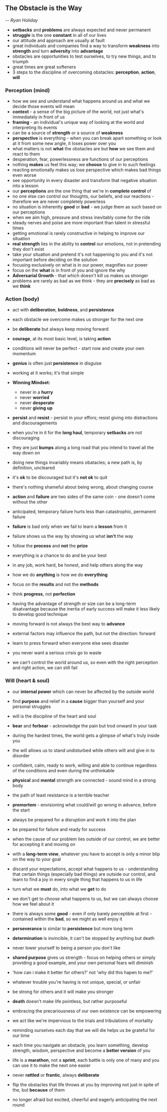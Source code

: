 ## The Obstacle is the Way
-- *Ryan Holiday*


- **setbacks** and **problems** are always expected and never permanent
- **struggle** is the one **constant** in all of our lives
- our attitude and approach are usually at fault
- great individuals and companies find a way to transform **weakness** into **strength** and turn **adversity** into **advantage**
- obstacles are opportunities to test ourselves, to try new things, and to triumph
- great times are great softeners
- 3 steps to the discipline of overcoming obstacles: **perception**, **action**, **will**


### Perception (mind)
- how we see and understand what happens around us and what we decide those events will mean
- **context** - a sense of the big picture of the world, not just what's immediately in front of us
- **framing** - an individual's unique way of looking at the world and interpreting its events
- can be a source of **strength** or a source of **weakness**
- **perspective** is everything - when you can break apart something or look at it from some new angle, it loses power over you
- what matters is not **what** the obstacles are but **how** we see them and react to them
- desperation, fear, powerlessness are functions of our perceptions
- nothing **makes** us feel this way; we **choose** to give in to such feelings
- reacting emotionally makes us lose perspective which makes bad things even worse
- see opportunity in every disaster and transform that negative situation into a lesson
- our **perceptions** are the one thing that we're in **complete control** of
- no one else can control our thoughts, our beliefs, and our reactions - therefore we are never completely powerless
- no situation is inherently **good** or **bad** - we judge them as such based on our perceptions
- when we aim high, pressure and stress inevitably come for the ride
- steady nerves and poise are more important than talent in stressful times
- getting emotional is rarely constructive in helping to improve our situation
- **real strength** lies in the ability to **control** our emotions, not in pretending they don't exist
- take your situation and pretend it's not happening to you and it's not important before deciding on the solution
- focusing exclusively on what is in our power, magnifies our power
- focus on the **what** is in front of you and ignore the why
- **Adversarial Growth** - that which doesn't kill us makes us stronger
- problems are rarely as bad as we think - they are **precisely** as bad as we **think**


### Action (body)
- act with **deliberation**, **boldness**, and **persistence**
- each obstacle we overcome makes us stronger for the next one
- be **deliberate** but always keep moving forward
- **courage**, at its most basic level, is taking **action**
- conditions will never be perfect - start now and create your own momentum
- **genius** is often just **persistence** in disguise
- working at it works; it's that simple

- **Winning Mindset:**
  - never in a **hurry**
  - never **worried**
  - never **desperate**
  - never **giving up**

- **persist** and **resist** - persist in your effors; resist giving into distractions and discouragements
- when you're in it for the **long haul**, temporary **setbacks** are not discouraging
- they are just **bumps** along  a long road that you intend to travel all the way down on
- doing new things invariably means obatacles; a new path is, by definition, uncleared
- it's **ok** to be discouraged but it's **not ok** to quit
- there's nothing shameful about being wrong, about changing course
- **action** and **failure** are two sides of the same coin - one doesn't come without the other
- anticipated, temporary failure hurts less than catastrophic, permanent failure
- **failure** is bad only when we fail to learn a **lesson** from it
- failure shows us the way by showing us what **isn't** the way
- follow the **process** and **not** the **prize**
- everything is a chance to do and be your best
- in any job, work hard, be honest, and help others along the way
- how we do **anything** is how we do **everything**
- focus on the **results** and not the **methods**
- think **progress**, not **perfection**
- having the advantage of strength or size can be a long-term disatvantage because the inertia of early success will make it less likely to develop good technique
- moving forward is not always the best way to **advance**
- external factors may influence the path, but not the direction: forward
- learn to press forward when everyone else sees disaster
- you never want a serious crisis go to waste
- we can't control the world around us, so even with the right perception and right action, we can still fail


### Will (heart & soul)
- our **internal power** which can never be affected by the outside world
- find **purpose** and relief in a **cause** bigger than yourself and your personal struggles
- will is the discipline of the heart and soul
- **bear** and **forbear** - acknowledge the pain but trod onward in your task
- during the hardest times, the world gets a glimpse of what's truly inside you
- the will allows us to stand undisturbed while others wilt and give in to disorder
- confident, calm, ready to work, willing and able to continue regardless of the conditions and even during the unthinkable
- **physical** and **mental** strength are connected - sound mind in a strong body
- the path of least resistance is a terrible teacher
- **premortem** - envisioning what could/will go wrong in advance, before the start
- always be prepared for a disruption and work it into the plan
- be prepared for failure and ready for success
- when the cause of our problem lies outside of our control, we are better for accepting it and moving on
- with a **long-term view**, whatever you have to accept is only a minor blip on the way to your goal
- discard your expectations, accept what happens to us - understanding that certain things (especially bad things) are outside our control, and learn to find a joy in every single thing that happens to us in life
- turn what we **must** do, into what we **get** to do
- we don't get to choose what happens to us, but we can always choose how we feel about it
- there is always some **good** - even if only barely perceptible at first - contained within the **bad**, so we might as well enjoy it
- **perseverance** is similar to **persistence** but more long term
- **determination** is invincible, it can't be stopped by anything but death
- never lower yourself to being a person you don't like
- **shared purpose** gives us strength - focus on helping others or simply providing a good example, and your own personal fears will diminish
- 'how can i make it better for others?' not 'why did this hapen to me?'
- whatever trouble you're having is not unique, special, or unfair
- be strong for others and it will make you stronger
- **death** doesn't make life pointless, but rather purposeful
- embracing the precariousness of our own existence can be empowering
- we act like we're impervious to the trials and tribulations of mortality
- reminding ourselves each day that we will die helps us be grateful for our time

- each time you navigate an obstacle, you learn something, develop strength, wisdom, perspective and become a **better version** of you
- life is a **marathon**, not a **sprint**, each battle is only one of many and you can use it to make the next one easier
- never **rattled** or **frantic**, always **deliberate**
- flip the obstacles that life throws at you by improving not just in spite of the, but **because** of them
- no longer afraid but excited, cheerful and eagerly anticipating the next round